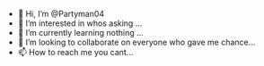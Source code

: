 - 👋 Hi, I’m @Partyman04
- 👀 I’m interested in whos asking ...
- 🌱 I’m currently learning nothing ...
- 💞️ I’m looking to collaborate on everyone who gave me chance...
- 📫 How to reach me you cant...

<!---
Partyman04/Partyman04 is a ✨ special ✨ repository because its `README.md` (this file) appears on your GitHub profile.
You can click the Preview link to take a look at your changes.
--->
